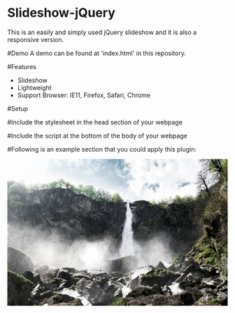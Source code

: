 # Slideshow-jQuery
This is an easily and simply used jQuery slideshow and it is also a responsive version.

#Demo
A demo can be found at 'index.html' in this repository.

#Features
- Slideshow
- Lightweight
- Support Browser: IE11, Firefox, Safari, Chrome

#Setup

#Include the stylesheet in the head section of your webpage
    <link href="css/styles.css" rel="stylesheet" type="text/css" />
    <link rel="stylesheet" href="css/font-awesome.css" type="text/css">
    <link href="css/bootstrap.min.css" rel="stylesheet" type="text/css" />  

#Include the script at the bottom of the body of your webpage
    <script type="text/javascript" src="js/jquery-2.1.4.js"></script>
    <script type="text/javascript" src="js/scripts.js"></script>
    
#Following is an example section that you could apply this plugin:
    <div class="col-md-12 col-sm-12 col-xs-12 align-center content">
        <a class="col-md-6 col-md-offset-3 col-sm-8 col-sm-offset-2 col-xs-12 ImagePart RemoveHover padding-0">
            <img src="img/image1.jpg" id="ImageSlide" class="image col-md-12 col-sm-12 col-xs-12 padding-0" />
            <div class="Overlay align-center">
                <i class="fa fa-plus-circle"></i>
            </div>
        </a>
    </div> 


